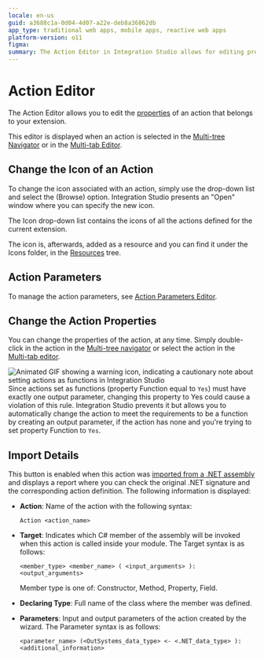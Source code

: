 ```yaml
---
locale: en-us
guid: a3688c1a-0d04-4d07-a22e-deb8a36862db
app_type: traditional web apps, mobile apps, reactive web apps
platform-version: o11
figma:
summary: The Action Editor in Integration Studio allows for editing properties and icons of actions within an extension
---
```

# Action Editor

The Action Editor allows you to edit the [properties](<../element-property/action.md>) of an action that belongs to your extension.

This editor is displayed when an action is selected in the [Multi-tree Navigator](<../multi-tree-navigator.md>) or in the [Multi-tab Editor](<../multi-tab-editors.md>).

## Change the Icon of an Action

To change the icon associated with an action, simply use the drop-down list and select the (Browse) option. Integration Studio presents an "Open" window where you can specify the new icon.

The Icon drop-down list contains the icons of all the actions defined for the current extension.

The icon is, afterwards, added as a resource and you can find it under the Icons folder, in the [Resources](<../resources-tree.md>) tree.

## Action Parameters

To manage the action parameters, see [Action Parameters Editor](<action-parameters.md>).

## Change the Action Properties

You can change the properties of the action, at any time. Simply double-click in the action in the [Multi-tree navigator](<../workspace.md>) or select the action in the [Multi-tab editor](<../workspace.md>).

![Animated GIF showing a warning icon, indicating a cautionary note about setting actions as functions in Integration Studio](images/warning.gif "Warning Icon") Since actions set as functions (property Function equal to `Yes`) must have exactly one output parameter, changing this property to Yes could cause a violation of this rule. Integration Studio prevents it but allows you to automatically change the action to meet the requirements to be a function by creating an output parameter, if the action has none and you're trying to set property Function to `Yes`.

## Import Details

This button is enabled when this action was [imported from a .NET assembly](<../../../extensibility-and-integration/integration-studio/managing-extensions/net-assembly-import-action.md>) and displays a report where you can check the original .NET signature and the corresponding action definition. The following information is displayed:

* **Action**: Name of the action with the following syntax:

    `Action <action_name>`

* **Target**: Indicates which C# member of the assembly will be invoked when this action is called inside your module. The Target syntax is as follows:

    `<member_type> <member_name> ( <input_arguments> ): <output_arguments>`

    Member type is one of: Constructor, Method, Property, Field.

* **Declaring Type**: Full name of the class where the member was defined.

* **Parameters**: Input and output parameters of the action created by the wizard. The Parameter syntax is as follows:

    `<parameter_name> (<OutSystems_data_type> <- <.NET_data_type> ): <additional_information>`
